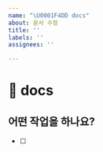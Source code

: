 ```yaml
---
name: "\U0001F4DD docs"
about: 문서 수정
title: ''
labels: ''
assignees: ''

---
```


# 📝 docs

## 어떤 작업을 하나요?
- [ ]

